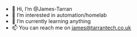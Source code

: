 - 👋 Hi, I’m @James-Tarran
- 👀 I’m interested in automation/homelab
- 🌱 I’m currently learning anything
- 📫 You can reach me on james@tarrantech.co.uk

<!---
James-Tarran/James-Tarran is a ✨ special ✨ repository because its `README.md` (this file) appears on your GitHub profile.
You can click the Preview link to take a look at your changes.
--->
